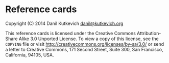 Reference cards
===============

Copyright (C) 2014 Danil Kutkevich <danil@kutkevich.org>

This reference cards is licensed under the Creative Commons
Attribution-Share Alike 3.0 Unported License. To view a copy of this
license, see the `COPYING` file or visit
<http://creativecommons.org/licenses/by-sa/3.0/> or send a letter to
Creative Commons, 171 Second Street, Suite 300, San Francisco,
California, 94105, USA.
